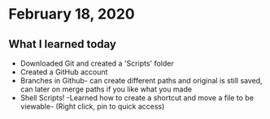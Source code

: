 # February 18, 2020
## What I learned today
- Downloaded Git and created a 'Scripts' folder
- Created a GitHub account
- Branches in Github- can create different paths and original is still saved, can later on merge paths if you like what you made
- Shell Scripts!
-Learned how to create a shortcut and move a file to be viewable- (Right click, pin to quick access)